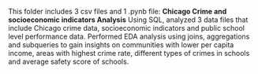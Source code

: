 This folder includes 3 csv files and 1 .pynb file:
**Chicago Crime and socioeconomic indicators Analysis**
Using SQL, analyzed 3 data files that include Chicago crime data, socioeconomic indicators and public school level performance data.
Performed EDA analysis using joins, aggregations and subqueries to gain insights on communities with lower per capita income, areas with highest crime rate, different types of crimes in schools and average safety score of schools.
